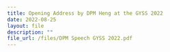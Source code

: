 ```yaml
---
title: Opening Address by DPM Heng at the GYSS 2022
date: 2022-08-25
layout: file
description: ""
file_url: /files/DPM Speech GYSS 2022.pdf
---
```



